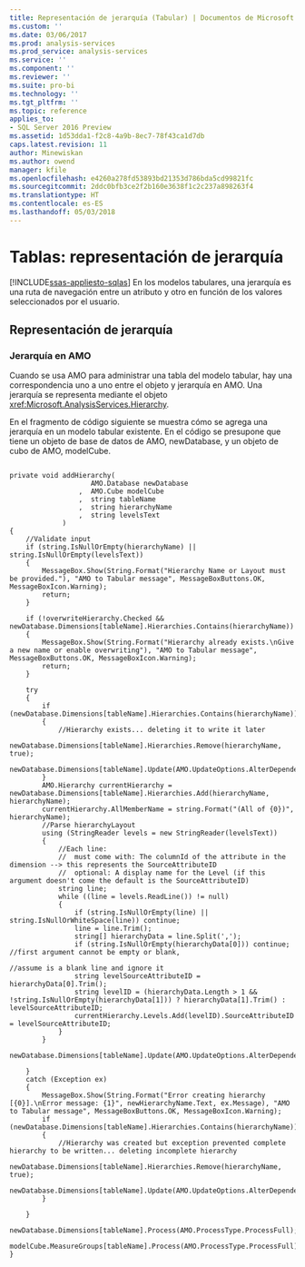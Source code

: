 ```yaml
---
title: Representación de jerarquía (Tabular) | Documentos de Microsoft
ms.custom: ''
ms.date: 03/06/2017
ms.prod: analysis-services
ms.prod_service: analysis-services
ms.service: ''
ms.component: ''
ms.reviewer: ''
ms.suite: pro-bi
ms.technology: ''
ms.tgt_pltfrm: ''
ms.topic: reference
applies_to:
- SQL Server 2016 Preview
ms.assetid: 1d53dda1-f2c8-4a9b-8ec7-78f43ca1d7db
caps.latest.revision: 11
author: Minewiskan
ms.author: owend
manager: kfile
ms.openlocfilehash: e4260a278fd53893bd21353d786bda5cd99821fc
ms.sourcegitcommit: 2ddc0bfb3ce2f2b160e3638f1c2c237a898263f4
ms.translationtype: HT
ms.contentlocale: es-ES
ms.lasthandoff: 05/03/2018
---
```

# <a name="tables---hierarchy-representation"></a>Tablas: representación de jerarquía
[!INCLUDE[ssas-appliesto-sqlas](../../../includes/ssas-appliesto-sqlas.md)]
  En los modelos tabulares, una jerarquía es una ruta de navegación entre un atributo y otro en función de los valores seleccionados por el usuario.  
  
## <a name="hierarchy-representation"></a>Representación de jerarquía  
  
### <a name="hierarchy-in-amo"></a>Jerarquía en AMO  
 Cuando se usa AMO para administrar una tabla del modelo tabular, hay una correspondencia uno a uno entre el objeto y jerarquía en AMO. Una jerarquía se representa mediante el objeto <xref:Microsoft.AnalysisServices.Hierarchy>.  
  
 En el fragmento de código siguiente se muestra cómo se agrega una jerarquía en un modelo tabular existente. En el código se presupone que tiene un objeto de base de datos de AMO, newDatabase, y un objeto de cubo de AMO, modelCube.  
  
```  
  
private void addHierarchy(  
                    AMO.Database newDatabase  
                 ,  AMO.Cube modelCube  
                 ,  string tableName  
                 ,  string hierarchyName  
                 ,  string levelsText  
             )  
{  
    //Validate input  
    if (string.IsNullOrEmpty(hierarchyName) || string.IsNullOrEmpty(levelsText))  
    {  
        MessageBox.Show(String.Format("Hierarchy Name or Layout must be provided."), "AMO to Tabular message", MessageBoxButtons.OK, MessageBoxIcon.Warning);  
        return;  
    }  
  
    if (!overwriteHierarchy.Checked && newDatabase.Dimensions[tableName].Hierarchies.Contains(hierarchyName))  
    {  
        MessageBox.Show(String.Format("Hierarchy already exists.\nGive a new name or enable overwriting"), "AMO to Tabular message", MessageBoxButtons.OK, MessageBoxIcon.Warning);  
        return;  
    }  
  
    try  
    {  
        if (newDatabase.Dimensions[tableName].Hierarchies.Contains(hierarchyName))  
        {  
            //Hierarchy exists... deleting it to write it later  
            newDatabase.Dimensions[tableName].Hierarchies.Remove(hierarchyName, true);  
            newDatabase.Dimensions[tableName].Update(AMO.UpdateOptions.AlterDependents);  
        }  
        AMO.Hierarchy currentHierarchy = newDatabase.Dimensions[tableName].Hierarchies.Add(hierarchyName, hierarchyName);  
        currentHierarchy.AllMemberName = string.Format("(All of {0})", hierarchyName);  
        //Parse hierarchyLayout  
        using (StringReader levels = new StringReader(levelsText))  
        {  
            //Each line:  
            //  must come with: The columnId of the attribute in the dimension --> this represents the SourceAttributeID  
            //  optional: A display name for the Level (if this argument doesn't come the default is the SourceAttributeID)  
            string line;  
            while ((line = levels.ReadLine()) != null)  
            {  
                if (string.IsNullOrEmpty(line) || string.IsNullOrWhiteSpace(line)) continue;  
                line = line.Trim();  
                string[] hierarchyData = line.Split(',');  
                if (string.IsNullOrEmpty(hierarchyData[0])) continue; //first argument cannot be empty or blank,   
                                                                      //assume is a blank line and ignore it  
                string levelSourceAttributeID = hierarchyData[0].Trim();  
                string levelID = (hierarchyData.Length > 1 && !string.IsNullOrEmpty(hierarchyData[1])) ? hierarchyData[1].Trim() : levelSourceAttributeID;  
                currentHierarchy.Levels.Add(levelID).SourceAttributeID = levelSourceAttributeID;  
            }  
        }  
        newDatabase.Dimensions[tableName].Update(AMO.UpdateOptions.AlterDependents);  
  
    }  
    catch (Exception ex)  
    {  
        MessageBox.Show(String.Format("Error creating hierarchy [{0}].\nError message: {1}", newHierarchyName.Text, ex.Message), "AMO to Tabular message", MessageBoxButtons.OK, MessageBoxIcon.Warning);  
        if (newDatabase.Dimensions[tableName].Hierarchies.Contains(hierarchyName))  
        {  
            //Hierarchy was created but exception prevented complete hierarchy to be written... deleting incomplete hierarchy  
            newDatabase.Dimensions[tableName].Hierarchies.Remove(hierarchyName, true);  
            newDatabase.Dimensions[tableName].Update(AMO.UpdateOptions.AlterDependents);  
        }  
  
    }  
    newDatabase.Dimensions[tableName].Process(AMO.ProcessType.ProcessFull);  
    modelCube.MeasureGroups[tableName].Process(AMO.ProcessType.ProcessFull);  
}  
  
```  
  
  
